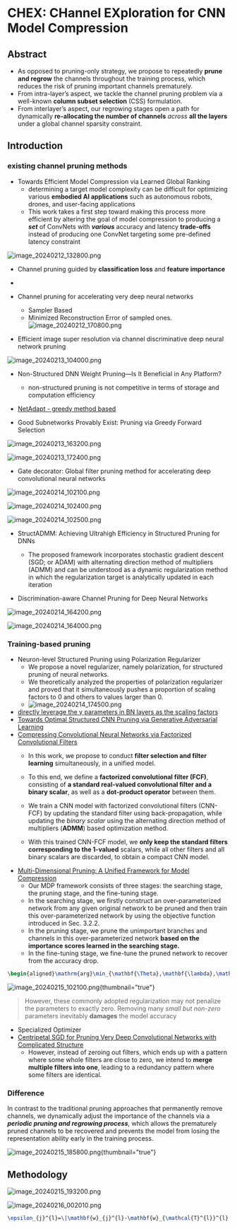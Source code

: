 # CHEX: CHannel EXploration for CNN Model Compression

<show-structure for="chapter,procedure" depth="3"/>

## Abstract
- As opposed to pruning-only strategy, we propose
  to repeatedly **prune and regrow** the channels throughout the
  training process, which reduces the risk of pruning important channels prematurely.
-  From intra-layer’s
   aspect, we tackle the channel pruning problem via a well-known **column subset selection** (CSS) formulation. 
- From
   interlayer’s aspect, our regrowing stages open a path for
   dynamically **re-allocating the number of channels** _across_
   **all the layers** under a global channel sparsity constraint.

## Introduction
### existing channel pruning methods
- Towards Efficient Model Compression via Learned Global Ranking
  - determining a target model complexity can be difficult for optimizing various **embodied AI applications** such as autonomous robots, drones, and user-facing applications
  - This work takes
    a first step toward making this process more efficient by altering the goal of model compression to producing a **_set_** of
    ConvNets with _**various**_ accuracy and latency **trade-offs** instead of producing one ConvNet targeting some pre-defined
    latency constraint

![image_20240212_132800.png](image_20240212_132800.png)

- Channel pruning
  guided by **classification loss** and **feature importance**

- <a href="Filter-Pruning-via-Geometric-Median-for-Deep-Convolutional-Neural-Networks-Acceleration.md"></a>

- Channel pruning for accelerating very deep neural networks
  - Sampler Based
  - Minimized Reconstruction Error of sampled ones.
![image_20240212_170800.png](image_20240212_170800.png)

- Efficient image super
  resolution via channel discriminative deep neural network
  pruning

![image_20240213_104000.png](image_20240213_104000.png)

- Non-Structured DNN Weight Pruning—Is It Beneficial in Any Platform?
  - non-structured pruning is not competitive in terms of storage and computation efficiency

- <a href="https://arxiv.org/abs/1804.03230">NetAdapt - greedy method based</a>

- Good Subnetworks Provably Exist: Pruning via Greedy Forward Selection

![image_20240213_163200.png](image_20240213_163200.png)

![image_20240213_172400.png](image_20240213_172400.png)

- Gate decorator: Global filter pruning method for accelerating deep convolutional neural networks

![image_20240214_102100.png](image_20240214_102100.png)

![image_20240214_102400.png](image_20240214_102400.png)

![image_20240214_102500.png](image_20240214_102500.png)

- StructADMM: Achieving Ultrahigh Efficiency in
  Structured Pruning for DNNs
  -  The
     proposed framework incorporates stochastic gradient descent
     (SGD; or ADAM) with alternating direction method of multipliers (ADMM) and can be understood as a dynamic regularization
     method in which the regularization target is analytically updated
     in each iteration

- Discrimination-aware Channel Pruning
  for Deep Neural Networks

![image_20240214_164200.png](image_20240214_164200.png)

![image_20240214_164000.png](image_20240214_164000.png)

### Training-based pruning
- Neuron-level Structured Pruning using Polarization
  Regularizer
  - We propose a novel regularizer, namely polarization, for structured pruning of neural
    networks.
  - We theoretically analyzed the properties of polarization regularizer and proved
    that it simultaneously pushes a proportion of scaling factors to 0 and others to values larger
    than 0.
  - ![image_20240214_174500.png](image_20240214_174500.png)
- <a href="https://arxiv.org/abs/1708.06519">directly leverage the γ parameters in BN layers as the scaling factors</a>
- <a href="https://arxiv.org/abs/1903.09291">Towards Optimal Structured CNN Pruning via Generative Adversarial Learning</a>
- <a href="https://openaccess.thecvf.com/content_CVPR_2019/papers/Li_Compressing_Convolutional_Neural_Networks_via_Factorized_Convolutional_Filters_CVPR_2019_paper.pdf">Compressing Convolutional Neural Networks via Factorized Convolutional Filters</a>
  -  In this work, we propose to conduct **filter selection and filter learning** simultaneously, in a unified
     model. 
  - To this end, we define a **factorized convolutional
     filter (FCF)**,
    consisting of **a standard real-valued convolutional filter and a binary scalar**,
    as well as a **dot-product operator** between them.
    
  - We train a CNN model with factorized
     convolutional filters (CNN-FCF) by updating the standard
     filter using back-propagation, while updating the _binary
     scalar_ using the alternating direction method of multipliers (**ADMM**) based optimization method.
  - With this trained
     CNN-FCF model, we **only keep the standard filters corresponding to the 1-valued** scalars,
    while all other filters and
     all binary scalars are discarded, to obtain a compact CNN
     model. 
- <a href="https://openaccess.thecvf.com/content_CVPR_2020/papers/Guo_Multi-Dimensional_Pruning_A_Unified_Framework_for_Model_Compression_CVPR_2020_paper.pdf">Multi-Dimensional Pruning: A Unified Framework for Model Compression</a>
  - Our MDP framework consists of three stages: the searching stage, the pruning stage, and the fine-tuning stage. 
  - In the searching stage, we firstly construct an over-parameterized network from any given original network to
  be pruned and then train this over-parameterized network
  by using the objective function introduced in Sec.
  3.2.2.
  - In the pruning stage, we prune the unimportant branches
  and channels in this over-parameterized network **based on
  the importance scores learned in the searching stage.**
  - In the
  fine-tuning stage, we fine-tune the pruned network to recover from the accuracy drop.

```tex
\begin{aligned}\mathrm{arg}\min_{\mathbf{\Theta},\mathbf{\lambda},\mathbf{G}}\mathcal{L}&=\mathcal{L}_{c}+\alpha\mathcal{L}_{st}+\eta\mathcal{L}_{gate},\\\\\mathrm{where~}\mathcal{L}_{st}&=\sum_{l=1}^{L}\sum_{i=1}^{B^{(l)}}\mathcal{S}(\lambda_{i}^{(l)})\cdot\mathcal{F}(\mathcal{T}_{i}^{(l)}),\\\mathcal{L}_{gate}&=\sum_{l=1}^{L}\sum_{i=1}^{B^{(l)}}\sum_{k=1}^{c_{out}}\|g_{i,k}^{(l)}\|_{1}.\end{aligned}
```

![image_20240215_102100.png](image_20240215_102100.png){thumbnail="true"}

> However, these commonly adopted regularization
may not penalize the parameters to exactly zero.
> Removing many _small but non-zero_ parameters inevitably **damages** the
model accuracy

- Specialized Optimizer
- <a href="https://arxiv.org/pdf/1904.03837.pdf">Centripetal SGD for Pruning Very Deep Convolutional Networks with Complicated Structure</a>
  - However, instead of zeroing out filters, which ends up with a pattern where some whole filters are close to zero, we intend to **merge multiple
filters into one**, leading to a redundancy pattern where some
filters are identical.

### Difference
In contrast to the traditional pruning approaches that permanently remove channels, 
we dynamically adjust the importance
of the channels via a **_periodic pruning and regrowing process_**, which allows 
the prematurely pruned channels to be
recovered and prevents the model from losing the representation ability early in the training process.

![image_20240215_185800.png](image_20240215_185800.png){thumbnail="true"}

## Methodology

![image_20240215_193200.png](image_20240215_193200.png)

![image_20240216_002010.png](image_20240216_002010.png)

```tex
\epsilon_{j}^{l}=\|\mathbf{w}_{j}^{l}-\mathbf{w}_{\mathcal{T}^{l}}^{l}(\mathbf{w}_{\mathcal{T}^{l}}^{l^{T}}\mathbf{w}_{\mathcal{T}^{l}}^{l})^{\dagger}\mathbf{w}_{\mathcal{T}^{l}}^{l^{T}}\mathbf{w}_{j}^{l}\|_{2}^{2}
```















